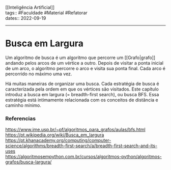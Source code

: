 [[Inteligência Artificial]]  
tags:: #Faculdade #Material #Refatorar  
dates:: 2022-09-19    

---
#  Busca em Largura
Um algoritmo de busca é um algoritmo que percorre um [[Grafo|grafo]] andando pelos arcos de um vértice a outro.  Depois de visitar a ponta inicial de um arco, o algoritmo percorre o arco e visita sua ponta final.  Cada arco é percorrido no máximo uma vez.

Há muitas maneiras de organizar uma busca.  Cada estratégia de busca é caracterizada pela ordem em que os vértices são visitados.   Este capítulo introduz a busca em largura (= breadth-first search), ou busca BFS.  Essa estratégia está intimamente relacionada com os conceitos de distância e caminho mínimo.


### Referencias
https://www.ime.usp.br/~pf/algoritmos_para_grafos/aulas/bfs.html  
https://pt.wikipedia.org/wiki/Busca_em_largura  
https://pt.khanacademy.org/computing/computer-science/algorithms/breadth-first-search/a/breadth-first-search-and-its-uses  
https://algoritmosempython.com.br/cursos/algoritmos-python/algoritmos-grafos/busca-largura/  